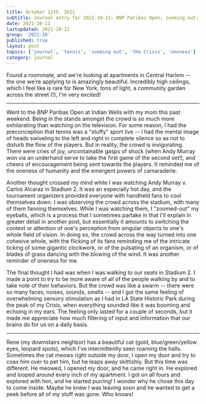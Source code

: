 ```yaml
---
title: October 12th, 2021
subtitle: Journal entry for 2021-10-12; BNP Paribas Open; zooming out; oneness of humanity
date: 2021-10-12
lastupdated: 2021-10-12
group: '2021-10'
published: true
layout: post
topics: ['journal', 'tennis', 'zooming out', 'the Crisis', 'oneness']
category: journal
---
```


Found a roommate, and we're looking at apartments in Central Harlem -- the one we're applying to is amazingly beautiful. 
Incredibly high ceilings, which I feel like is rare for New York, tons of light, a community garden across the street (!), I'm very excited!

--- 

Went to the BNP Paribas Open at Indian Wells with my mom this past weekend. 
Being in the stands amongst the crowd is so much more exhilarating than watching on the television. 
For some reason, I had the preconception that tennis was a "stuffy" sport live -- I had the mental image of heads swiveling to the left and right in complete silence so as not to disturb the flow of the players. 
But in reality, the crowd is invigorating. 
There were cries of joy, uncontainable gasps of shock (when Andy Murray won via an underhand serve to take the first game of the second set!), and cheers of encouragement being sent towards the players. 
It reminded me of the oneness of humanity and the emergent powers of camaraderie. 

Another thought crossed my mind while I was watching Andy Murray v. Carlos Alcaraz in Stadium 2. 
It was an especially hot day, and the tournament organizers provided everyone with handheld fans to cool themselves down.
I was observing the crowd across the stadium, with many of them fanning themselves. 
While I was watching them, I "zoomed-out" my eyeballs, which is a process that I sometimes partake in that I'll explain in greater detail in another post, but essentially it amounts to switching the context or attention of one's perception from singular objects to one's whole field of vision. 
In doing so, the crowd across the way turned into one cohesive whole, with the flicking of its fans reminding me of the intricate ticking of some gigantic clockwork, or of the pulsating of an organism, or of blades of grass dancing with the blowing of the wind.
It was another reminder of oneness for me. 

The final thought I had was when I was walking to our seats in Stadium 2. 
I made a point to try to be more aware of all of the people walking by and to take note of their behaviors. 
But the crowd was like a swarm -- there were so many faces, noises, sounds, smells -- and I got the same feeling of overwhelming sensory stimulation as I had in LA State Historic Park during the peak of my Crisis, when everything sounded like it was booming and echoing in my ears. 
The feeling only lasted for a couple of seconds, but it made me appreciate how much filtering of input and information that our brains do for us on a daily basis. 

---

Rene (my downstairs neighbor) has a beautiful cat (gold, blue/green/yellow eyes, leopard spots), which I've intermittently seen roaming the halls. 
Sometimes the cat meows right outside my door, I open my door and try to coax him over to pet him, but he leaps away skittishly. 
But this time was different. 
He meowed, I opened my door, and he came right in. 
He explored and looped around every inch of my apartment. 
I got on all fours and explored with him, and he started purring! 
I wonder why he chose this day to come inside. 
Maybe he knew I was leaving soon and he wanted to get a peek before all of my stuff was gone. 
Who knows!

